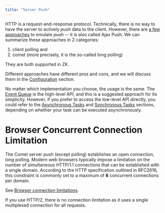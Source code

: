 ```yaml
---
title: "Server Push"
---
```


HTTP is a request-and-response protocol. Technically, there is no way to
have the server to actively *push* data to the client. However, there
are [a few approaches](http://en.wikipedia.org/wiki/Push_technology) to
emulate *push* -- it is also called Ajax Push. We can summarize these
approaches in 2 categories:

1.  client polling and
2.  comet (more precisely, it is the so-called long polling)

They are both supported in ZK.

Different approaches have different pros and cons, and we will discuss
them in the
[Configuration]({{site.baseurl}}/zk_dev_ref/server_push/configuration)
section.

No matter which implementation you choose, the usage is the same. The
[Event Queue]({{site.baseurl}}/zk_dev_ref/server_push/event_queues) is
the high-level API, and this is a suggested approach for its simplicity.
However, if you prefer to access the low-level API directly, you could
refer to the [Asynchronous Tasks]({{site.baseurl}}/zk_dev_ref/server_push/asynchronous_tasks)
and [Synchronous Tasks]({{site.baseurl}}/zk_dev_ref/server_push/synchronous_tasks)
sections, depending on whether your task can be executed asynchronously.

# Browser Concurrent Connection Limitation

The Comet server push (except polling) establishes an open connection, long polling.
Modern web browsers typically impose a limitation on the number of
simultaneous HTTP/1.1 connections that can be established with a single
domain. According to the HTTP specification outlined in RFC2616, this
constraint is commonly set to a maximum of **6** concurrent connections per domain.

See [Browser connection limitations](https://docs.diffusiondata.com/cloud/latest/manual/html/designguide/solution/support/connection_limitations.html).

If you use HTTP/2, there is no connection limitation as it uses a single multiplexed connection for all requests.
